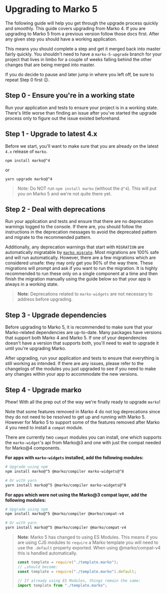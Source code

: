 # Upgrading to Marko 5

The following guide will help you get through the upgrade process quickly and smoothly. This guide covers upgrading from Marko 4. If you are upgrading to Marko 5 from a previous version follow those docs first. After any given step you should have a working application.

This means you should complete a step and get it merged back into master fairly quickly. You shouldn't need to have a `marko-5-upgrade` branch for your project that lives in limbo for a couple of weeks falling behind the other changes that are being merged into master.

If you do decide to pause and later jump in where you left off, be sure to repeat Step 0 first 😉.

## Step 0 - Ensure you're in a working state

Run your application and tests to ensure your project is in a working state. There's little worse than finding an issue after you've started the upgrade process only to figure out the issue existed beforehand.

## Step 1 - Upgrade to latest 4.x

Before we start, you'll want to make sure that you are already on the latest `4.x` release of `marko`.

```
npm install marko@^4
```

or

```
yarn upgrade marko@^4
```

> Note: Do NOT run `npm install marko` (without the `@^4`). This will put you on Marko 5 and we're not quite there yet.

## Step 2 - Deal with deprecations

Run your application and tests and ensure that there are no deprecation warnings logged to the console. If there are, you should follow the instructions in the deprecation messages to avoid the deprecated pattern and migrate to the recommended pattern.

Additionally, any deprecation warnings that start with `MIGRATION` are automatically migratable by [`marko migrate`](https://github.com/marko-js/cli/blob/master/packages/migrate/README.md). Most migrations are 100% safe and will run automatically. However, there are a few migrations which are considered unsafe: they may only get you 90% of the way there. These migrations will prompt and ask if you want to run the migration. It is highly recommended to run these only on a single component at a time and then finish the migration manually using the guide below so that your app is always in a working state.

> **Note**: Deprecations related to `marko-widgets` are not necessary to address before upgrading.

## Step 3 - Upgrade dependencies

Before upgrading to Marko 5, it is recommended to make sure that your Marko-related dependencies are up-to-date. Many packages have versions that support both Marko 4 and Marko 5. If one of your dependencies doesn't have a version that supports both, you'll need to wait to upgrade it until you're upgrading Marko.

After upgrading, run your application and tests to ensure that everything is still working as intended. If there are any issues, please refer to the changelogs of the modules you just upgraded to see if you need to make any changes within your app to accommodate the new versions.

## Step 4 - Upgrade marko

Phew! With all the prep out of the way we're finally ready to upgrade `marko`!

Note that some features removed in Marko 4 do not log deprecations since they do not need to be resolved to get up and running with Marko 5. However for Marko 5 to support some of the features removed after Marko 4 you need to install a `compat` module.

There are currently two `compat` modules you can install, one which supports the `marko-widget`'s api from Marko@3 and one with just the compat needed for Marko@4 components.

**For apps with `marko-widgets` installed, add the following modules:**

```bash
# Upgrade using npm
npm install marko@^5 @marko/compiler marko-widgets@^8

# Or with yarn
yarn install marko@^5 @marko/compiler marko-widgets@^8
```

**For apps which were not using the Marko@3 compat layer, add the following modules:**

```bash
# Upgrade using npm
npm install marko@^5 @marko/compiler @marko/compat-v4

# Or with yarn
yarn install marko@^5 @marko/compiler @marko/compat-v4
```

> **Note**: Marko 5 has changed to using ES Modules. This means if you are using CJS modules to `require` a Marko template you will need to use the `.default` property exported. When using @marko/compat-v4 this is handled automatically.
>
> ```js
> const template = require("./template.marko");
> // …should become:
> const template = require("./template.marko").default;
>
> // If already using ES Modules, things remain the same:
> import template from "./template.marko";
> ```
